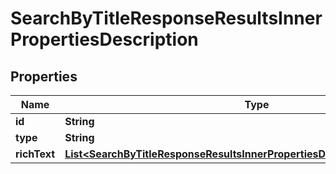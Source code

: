 

# SearchByTitleResponseResultsInnerPropertiesDescription


## Properties

| Name | Type | Description | Notes |
|------------ | ------------- | ------------- | -------------|
|**id** | **String** |  |  [optional] |
|**type** | **String** |  |  [optional] |
|**richText** | [**List&lt;SearchByTitleResponseResultsInnerPropertiesDescriptionRichTextInner&gt;**](SearchByTitleResponseResultsInnerPropertiesDescriptionRichTextInner.md) |  |  [optional] |



